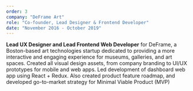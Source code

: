 ```yaml
---
order: 3
company: "DeFrame Art"
role: "Co-founder, Lead Designer & Frontend Developer"
date: "November 2016 - October 2019"
---
```

**Lead UX Designer and Lead Frontend Web Developer** for DeFrame, a Boston-based art technologies startup dedicated to providing a more interactive and engaging experience for museums, galleries, and art spaces. Created all visual design assets, from company branding to UI/UX prototypes for mobile and web apps. Led development of dashboard web app using React + Redux. Also created product feature roadmap, and developed go-to-market strategy for Minimal Viable Product (MVP)


